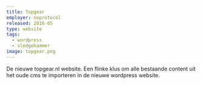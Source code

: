 ```yaml
---
title: Topgear
employer: noprotocol
released: 2016-05
type: website
tags:
  - wordpress
  - sledgehammer
image: topgear.png
---
```


De nieuwe topgear.nl website.
Een flinke klus om alle bestaande content uit het oude cms te importeren in de nieuwe wordpress website.
